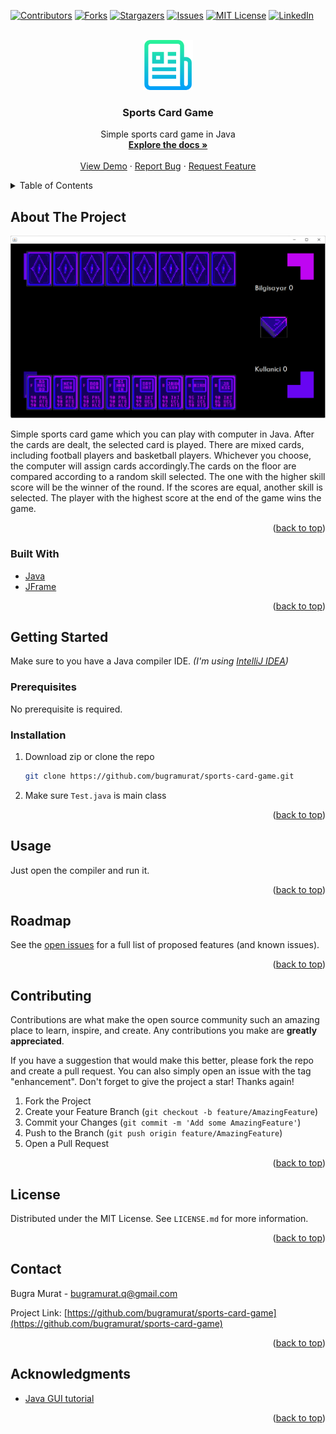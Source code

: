 <div id="top"></div>

[![Contributors][contributors-shield]][contributors-url]
[![Forks][forks-shield]][forks-url]
[![Stargazers][stars-shield]][stars-url]
[![Issues][issues-shield]][issues-url]
[![MIT License][license-shield]][license-url]
[![LinkedIn][linkedin-shield]][linkedin-url]

<!-- PROJECT LOGO -->
<br />
<div align="center">
  <a href="https://github.com/bugramurat/sports-card-game">
    <img src="images/logo.png" alt="Logo" width="80" height="80">
  </a>

<h3 align="center">Sports Card Game</h3>

  <p align="center">
    Simple sports card game in Java
    <br />
    <a href="https://github.com/bugramurat/sports-card-game"><strong>Explore the docs »</strong></a>
    <br />
    <br />
    <a href="https://github.com/bugramurat/sports-card-game">View Demo</a>
    ·
    <a href="https://github.com/bugramurat/sports-card-game/issues">Report Bug</a>
    ·
    <a href="https://github.com/bugramurat/sports-card-game/issues">Request Feature</a>
  </p>
</div>



<!-- TABLE OF CONTENTS -->
<details>
  <summary>Table of Contents</summary>
  <ol>
    <li>
      <a href="#about-the-project">About The Project</a>
      <ul>
        <li><a href="#built-with">Built With</a></li>
      </ul>
    </li>
    <li>
      <a href="#getting-started">Getting Started</a>
      <ul>
        <li><a href="#prerequisites">Prerequisites</a></li>
        <li><a href="#installation">Installation</a></li>
      </ul>
    </li>
    <li><a href="#usage">Usage</a></li>
    <li><a href="#roadmap">Roadmap</a></li>
    <li><a href="#contributing">Contributing</a></li>
    <li><a href="#license">License</a></li>
    <li><a href="#contact">Contact</a></li>
    <li><a href="#acknowledgments">Acknowledgments</a></li>
  </ol>
</details>



<!-- ABOUT THE PROJECT -->
## About The Project

![Screen Shot][product-screenshot]

Simple sports card game which you can play with computer in Java. After the cards are dealt, the selected card is played. There are mixed cards, including football players and basketball players. Whichever you choose, the computer will assign cards accordingly.The cards on the floor are compared according to a random skill selected. The one with the higher skill score will be the winner of the round. If the scores are equal, another skill is selected. The player with the highest score at the end of the game wins the game.

<p align="right">(<a href="#top">back to top</a>)</p>



### Built With

* [Java](https://www.java.com/)
* [JFrame](https://www.javatpoint.com/java-jframe#:~:text=swing.,added%20to%20create%20a%20GUI.)

<p align="right">(<a href="#top">back to top</a>)</p>



<!-- GETTING STARTED -->
## Getting Started

Make sure to you have a Java compiler IDE. _(I'm using [IntelliJ IDEA](https://www.jetbrains.com/idea/))_

### Prerequisites

No prerequisite is required.

### Installation

1. Download zip or clone the repo
   ```sh
   git clone https://github.com/bugramurat/sports-card-game.git
   ```
2. Make sure `Test.java` is main class

<p align="right">(<a href="#top">back to top</a>)</p>



<!-- USAGE EXAMPLES -->
## Usage

Just open the compiler and run it.

<p align="right">(<a href="#top">back to top</a>)</p>



<!-- ROADMAP -->
## Roadmap

See the [open issues](https://github.com/bugramurat/sports-card-game/issues) for a full list of proposed features (and known issues).

<p align="right">(<a href="#top">back to top</a>)</p>



<!-- CONTRIBUTING -->
## Contributing

Contributions are what make the open source community such an amazing place to learn, inspire, and create. Any contributions you make are **greatly appreciated**.

If you have a suggestion that would make this better, please fork the repo and create a pull request. You can also simply open an issue with the tag "enhancement".
Don't forget to give the project a star! Thanks again!

1. Fork the Project
2. Create your Feature Branch (`git checkout -b feature/AmazingFeature`)
3. Commit your Changes (`git commit -m 'Add some AmazingFeature'`)
4. Push to the Branch (`git push origin feature/AmazingFeature`)
5. Open a Pull Request

<p align="right">(<a href="#top">back to top</a>)</p>



<!-- LICENSE -->
## License

Distributed under the MIT License. See `LICENSE.md` for more information.

<p align="right">(<a href="#top">back to top</a>)</p>



<!-- CONTACT -->
## Contact

Bugra Murat - bugramurat.q@gmail.com

Project Link: [https://github.com/bugramurat/sports-card-game](https://github.com/bugramurat/sports-card-game)

<p align="right">(<a href="#top">back to top</a>)</p>



<!-- ACKNOWLEDGMENTS -->
## Acknowledgments

* [Java GUI tutorial](https://youtu.be/5o3fMLPY7qY)

<p align="right">(<a href="#top">back to top</a>)</p>



<!-- MARKDOWN LINKS & IMAGES -->
<!-- https://www.markdownguide.org/basic-syntax/#reference-style-links -->
[contributors-shield]: https://img.shields.io/github/contributors/bugramurat/sports-card-game.svg?style=for-the-badge
[contributors-url]: https://github.com/bugramurat/sports-card-game/graphs/contributors
[forks-shield]: https://img.shields.io/github/forks/bugramurat/sports-card-game.svg?style=for-the-badge
[forks-url]: https://github.com/bugramurat/sports-card-game/network/members
[stars-shield]: https://img.shields.io/github/stars/bugramurat/sports-card-game.svg?style=for-the-badge
[stars-url]: https://github.com/bugramurat/sports-card-game/stargazers
[issues-shield]: https://img.shields.io/github/issues/bugramurat/sports-card-game.svg?style=for-the-badge
[issues-url]: https://github.com/bugramurat/sports-card-game/issues
[license-shield]: https://img.shields.io/github/license/bugramurat/sports-card-game.svg?style=for-the-badge
[license-url]: https://github.com/bugramurat/sports-card-game/blob/main/LICENSE
[linkedin-shield]: https://img.shields.io/badge/-LinkedIn-black.svg?style=for-the-badge&logo=linkedin&colorB=555
[linkedin-url]: https://linkedin.com/in/bugramurat
[product-screenshot]: images/screenshot.png
